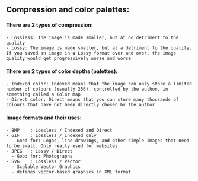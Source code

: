 ## Compression and color palettes:
  #### There are 2 types of compression:
    - Lossless: The image is made smaller, but at no detriment to the quality
    - Lossy: The image is made smaller, but at a detriment to the quality. If you saved an image in a Lossy format over and over, the image quality would get progressively worse and worse

  #### There are 2 types of color depths (palettes):
    - Indexed color: Indexed means that the image can only store a limited number of colours (usually 256), controlled by the author, in something called a Color Map
    - Direct color: Direct means that you can store many thousands of colours that have not been directly chosen by the author

  #### Image formats and their uses:
    - BMP    : Lossless / Indexed and Direct
    - GIF    : Lossless / Indexed only
      - Good for: Logos, line drawings, and other simple images that need to be small. Only really used for websites
    - JPEG   : Lossy / Direct
      - Good for: Photographs
    - SVG    : Lossless / Vector
      - Scalable Vector Graphics
      - defines vector-based graphics in XML format

